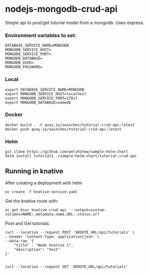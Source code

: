 # nodejs-mongodb-crud-api

Simple api to post/get tutorial model from a mongodb.  Uses express.


### Environment variables to set:
```
DATABASE_SERVICE_NAME=MONGODB
MONGODB_SERVICE_HOST=
MONGODB_SERVICE_PORT=
MONGODB_DATABASE=
MONGODB_USER=
MONGODB_PASSWORD=
```

### Local
```
export DATABASE_SERVICE_NAME=MONGODB
export MONGODB_SERVICE_HOST=localhost
export MONGODB_SERVICE_PORT=27017
export MONGODB_DATABASE=somedb
```


### Docker
```
docker build . -t quay.io/swinches/tutorial-crud-api:latest
docker push quay.io/swinches/tutorial-crud-api:latest
```

### Helm

```
git clone https://github.com/welshstew/sample-helm-chart
helm install tutorial1 ./sample-helm-chart/tutorial-crud-api
```

## Running in knative

After creating a deployment with helm

```
oc create -f knative-service.yaml
```

Get the knative route with:

```
oc get ksvc knative-crud-api  --output=custom-columns=NAME:.metadata.name,URL:.status.url
```

Post and Get tutorials:

```
curl --location --request POST '$ROUTE_URL/api/tutorials' \
--header 'Content-Type: application/json' \
--data-raw '{
    "title" : "Node knative 1",
    "description": "test"
}'


curl --location --request GET '$ROUTE_URL/api/tutorials' 
```
